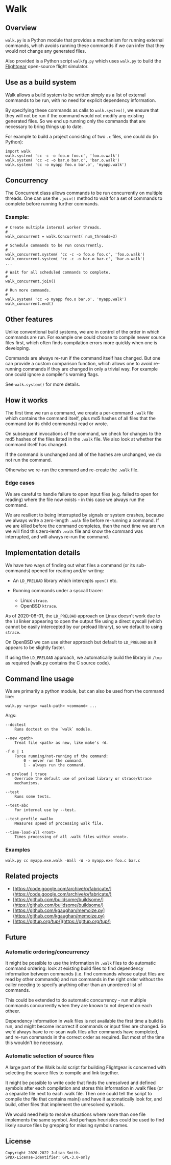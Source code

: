 # Walk

## Overview

`walk.py` is a Python module that provides a mechanism for running external
commands, which avoids running these commands if we can infer that they would
not change any generated files.

Also provided is a Python script `walkfg.py` which uses `walk.py` to build
the [Flightgear](https://flightgear.org) open-source flight simulator.


## Use as a build system

Walk allows a build system to be written simply as a list of external commands
to be run, with no need for explicit dependency information.

By specifying these commands as calls to `walk.system()`, we ensure that
they will not be run if the command would not modify any existing generated
files. So we end up running only the commands that are necessary to bring
things up to date.

For example to build a project consisting of two `.c` files, one could do (in
Python):

    import walk
    walk.system( 'cc -c -o foo.o foo.c', 'foo.o.walk')
    walk.system( 'cc -c -o bar.o bar.c', 'bar.o.walk')
    walk.system( 'cc -o myapp foo.o bar.o', 'myapp.walk')


## Concurrency

The Concurrent class allows commands to be run concurrently on multiple
threads. One can use the `.join()` method to wait for a set of commands to
complete before running further commands.

### Example:

    # Create multiple internal worker threads.
    #
    walk_concurrent = walk.Concurrent( num_threads=3)

    # Schedule commands to be run concurrently.
    #
    walk_concurrent.system( 'cc -c -o foo.o foo.c', 'foo.o.walk')
    walk_concurrent.system( 'cc -c -o bar.o bar.c', 'bar.o.walk')
    ...

    # Wait for all scheduled commands to complete.
    #
    walk_concurrent.join()

    # Run more commands.
    #
    walk.system( 'cc -o myapp foo.o bar.o', 'myapp.walk')
    walk_concurrent.end()


## Other features
    
Unlike conventional build systems, we are in control of the order in which
commands are run. For example one could choose to compile newer source
files first, which often finds compilation errors more quickly when one is
developing.

Commands are always re-run if the command itself has changed. But one can
provide a custom comparison function, which allows one to avoid re-running
commands if they are changed in only a trivial way. For example one could
ignore a compiler's warning flags.

See `walk.system()` for more details.
    

## How it works

The first time we run a command, we create a per-command `.walk` file which
contains the command itself, plus md5 hashes of all files that the command (or
its child commands) read or wrote.

On subsequent invocations of the command, we check for changes to the md5
hashes of the files listed in the `.walk` file. We also look at whether the
command itself has changed.

If the command is unchanged and all of the hashes are unchanged, we do not run
the command.

Otherwise we re-run the command and re-create the `.walk` file.


### Edge cases
    
We are careful to handle failure to open input files (e.g. failed to open for
reading) where the file now exists - in this case we always run the command.

We are resilient to being interrupted by signals or system crashes, because we
always write a zero-length `.walk` file before re-running a command. If we are
killed before the command completes, then the next time we are run we will find
this zero-lenth `.walk` file and know the command was interrupted, and will
always re-run the command.


## Implementation details

We have two ways of finding out what files a command (or its sub-commands)
opened for reading and/or writing:

* An `LD_PRELOAD` library which intercepts `open()` etc.

* Running commands under a syscall tracer:

    * Linux `strace`.
    * OpenBSD `ktrace`.

As of 2020-06-01, the `LD_PRELOAD` approach on Linux doesn't work due to the
`ld` linker appearing to open the output file using a direct syscall (which
cannot be easily intercepted by our preload library), so we default to using
`strace`.

On OpenBSD we can use either approach but default to `LD_PRELOAD` as it appears
to be slightly faster.

If using the `LD_PRELOAD` approach, we automatically build the library in
`/tmp` as required (walk.py contains the C source code).


## Command line usage

We are primarily a python module, but can also be used from the command
line:

    walk.py <args> <walk-path> <command> ...

Args:

    --doctest
        Runs doctest on the `walk` module.

    --new <path>
        Treat file <path> as new, like make's -W.

    -f 0 | 1
        Force running/not-running of the command:
            0 - never run the command.
            1 - always run the command.

    -m preload | trace
        Override the default use of preload library or strace/ktrace
        mechanisms.

    --test
        Runs some tests.

    --test-abc
        For internal use by --test.

    --test-profile <walk>
        Measures speed of processing walk file.

    --time-load-all <root>
        Times processing of all .walk files within <root>.

### Examples

    walk.py cc myapp.exe.walk -Wall -W -o myapp.exe foo.c bar.c


## Related projects

* [https://code.google.com/archive/p/fabricate/](https://code.google.com/archive/p/fabricate/)
* [https://github.com/buildsome/buildsome/](https://github.com/buildsome/buildsome/)
* [https://github.com/kgaughan/memoize.py](https://github.com/kgaughan/memoize.py)
* [https://gittup.org/tup/](https://gittup.org/tup/)


## Future

### Automatic ordering/concurrency
    
It might be possible to use the information in `.walk` files to do automatic
command ordering: look at existing build files to find dependency information
between commands (i.e. find commands whose output files are read by other
commands) and run commands in the right order without the caller needing to
specify anything other than an unordered list of commands.

This could be extended to do automatic concurrency - run multiple commands
concurrently when they are known to not depend on each otheer.

Dependency information in walk files is not available the first time a build is
run, and might become incorrect if commands or input files are changed. So we'd
always have to re-scan walk files after commands have completed, and re-run
commands in the correct order as required. But most of the time this wouldn't
be necessary.
    
### Automatic selection of source files
    
A large part of the Walk build script for building Flightgear is concerned with
selecting the source files to compile and link together.

It might be possible to write code that finds the unresolved and defined
symbols after each compilation and stores this information in .walk files (or
a separate file next to each .walk file. Then one could tell the script to
compile the file that contains main() and have it automatically look for, and
build, other files that implement the unresolved symbols.

We would need help to resolve situations where more than one file implements
the same symbol. And perhaps heuristics could be used to find likely source
files by grepping for missing symbols names.


## License

    Copyright 2020-2022 Julian Smith.
    SPDX-License-Identifier: GPL-3.0-only
